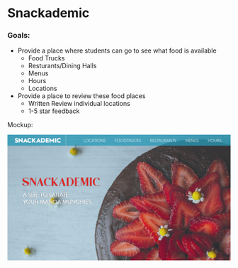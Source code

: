 # Snackademic
### Goals:
  * Provide a place where students can go to see what food is available
    * Food Trucks
    * Resturants/Dining Halls
    * Menus
    * Hours
    * Locations
  * Provide a place to review these food places
    * Written Review individual locations
    * 1-5 star feedback


Mockup:

![](images/mockup.png)
